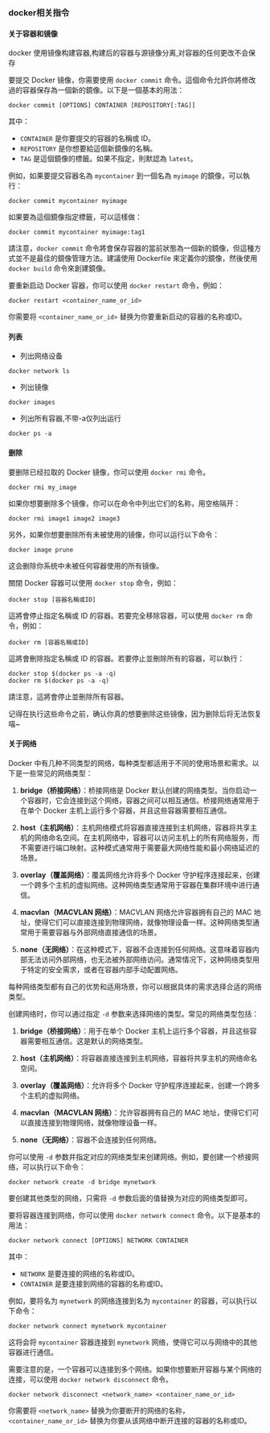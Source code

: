### docker相关指令

#### 关于容器和镜像
docker 使用镜像构建容器,构建后的容器与源镜像分离,对容器的任何更改不会保存

要提交 Docker 镜像，你需要使用 `docker commit` 命令。這個命令允許你將修改過的容器保存為一個新的鏡像。以下是一個基本的用法：

```
docker commit [OPTIONS] CONTAINER [REPOSITORY[:TAG]]
```

其中：

- `CONTAINER` 是你要提交的容器的名稱或 ID。
- `REPOSITORY` 是你想要給這個新鏡像的名稱。
- `TAG` 是這個鏡像的標籤。如果不指定，則默認為 `latest`。

例如，如果要提交容器名為 `mycontainer` 到一個名為 `myimage` 的鏡像，可以執行：

```
docker commit mycontainer myimage
```

如果要為這個鏡像指定標籤，可以這樣做：

```
docker commit mycontainer myimage:tag1
```

請注意，`docker commit` 命令將會保存容器的當前狀態為一個新的鏡像，但這種方式並不是最佳的鏡像管理方法。建議使用 Dockerfile 來定義你的鏡像，然後使用 `docker build` 命令來創建鏡像。

要重新启动 Docker 容器，你可以使用 `docker restart` 命令，例如：

```
docker restart <container_name_or_id>
```

你需要将 `<container_name_or_id>` 替换为你要重新启动的容器的名称或ID。

#### 列表
- 列出网络设备
```
docker network ls
```
- 列出镜像
```
docker images    
```
- 列出所有容器,不带-a仅列出运行
```
docker ps -a
```
#### 删除

要删除已经拉取的 Docker 镜像，你可以使用 `docker rmi` 命令。

```
docker rmi my_image
```

如果你想要删除多个镜像，你可以在命令中列出它们的名称，用空格隔开：

```
docker rmi image1 image2 image3
```

另外，如果你想要删除所有未被使用的镜像，你可以运行以下命令：

```
docker image prune
```

这会删除你系统中未被任何容器使用的所有镜像。

關閉 Docker 容器可以使用 `docker stop` 命令，例如：

```
docker stop [容器名稱或ID]
```

這將會停止指定名稱或 ID 的容器。若要完全移除容器，可以使用 `docker rm` 命令，例如：

```
docker rm [容器名稱或ID]
```

這將會刪除指定名稱或 ID 的容器。若要停止並刪除所有的容器，可以執行：

```
docker stop $(docker ps -a -q)
docker rm $(docker ps -a -q)
```

請注意，這將會停止並刪除所有容器。

记得在执行这些命令之前，确认你真的想要删除这些镜像，因为删除后将无法恢复喵~

#### 关于网络

Docker 中有几种不同类型的网络，每种类型都适用于不同的使用场景和需求。以下是一些常见的网络类型：

1. **bridge（桥接网络）**：桥接网络是 Docker 默认创建的网络类型。当你启动一个容器时，它会连接到这个网络，容器之间可以相互通信。桥接网络通常用于在单个 Docker 主机上运行多个容器，并且这些容器需要相互通信。

2. **host（主机网络）**：主机网络模式将容器直接连接到主机网络，容器将共享主机的网络命名空间。在主机网络中，容器可以访问主机上的所有网络服务，而不需要进行端口映射。这种模式通常用于需要最大网络性能和最小网络延迟的场景。

3. **overlay（覆盖网络）**：覆盖网络允许将多个 Docker 守护程序连接起来，创建一个跨多个主机的虚拟网络。这种网络类型通常用于容器在集群环境中进行通信。

4. **macvlan（MACVLAN 网络）**：MACVLAN 网络允许容器拥有自己的 MAC 地址，使得它们可以直接连接到物理网络，就像物理设备一样。这种网络类型通常用于需要容器与外部网络直接通信的场景。

5. **none（无网络）**：在这种模式下，容器不会连接到任何网络。这意味着容器内部无法访问外部网络，也无法被外部网络访问。通常情况下，这种网络类型用于特定的安全需求，或者在容器内部手动配置网络。

每种网络类型都有自己的优势和适用场景，你可以根据具体的需求选择合适的网络类型。

创建网络时，你可以通过指定 `-d` 参数来选择网络的类型。常见的网络类型包括：

1. **bridge（桥接网络）**：用于在单个 Docker 主机上运行多个容器，并且这些容器需要相互通信。这是默认的网络类型。

2. **host（主机网络）**：将容器直接连接到主机网络，容器将共享主机的网络命名空间。

3. **overlay（覆盖网络）**：允许将多个 Docker 守护程序连接起来，创建一个跨多个主机的虚拟网络。

4. **macvlan（MACVLAN 网络）**：允许容器拥有自己的 MAC 地址，使得它们可以直接连接到物理网络，就像物理设备一样。

5. **none（无网络）**：容器不会连接到任何网络。

你可以使用 `-d` 参数并指定对应的网络类型来创建网络。例如，要创建一个桥接网络，可以执行以下命令：

```
docker network create -d bridge mynetwork
```

要创建其他类型的网络，只需将 `-d` 参数后面的值替换为对应的网络类型即可。

要将容器连接到网络，你可以使用 `docker network connect` 命令。以下是基本的用法：

```
docker network connect [OPTIONS] NETWORK CONTAINER
```

其中：

- `NETWORK` 是要连接的网络的名称或ID。
- `CONTAINER` 是要连接到网络的容器的名称或ID。

例如，要将名为 `mynetwork` 的网络连接到名为 `mycontainer` 的容器，可以执行以下命令：

```
docker network connect mynetwork mycontainer
```

这将会将 `mycontainer` 容器连接到 `mynetwork` 网络，使得它可以与网络中的其他容器进行通信。

需要注意的是，一个容器可以连接到多个网络。如果你想要断开容器与某个网络的连接，可以使用 `docker network disconnect` 命令。

```
docker network disconnect <network_name> <container_name_or_id>
```

你需要将 `<network_name>` 替换为你要断开的网络的名称，`<container_name_or_id>` 替换为你要从该网络中断开连接的容器的名称或ID。
